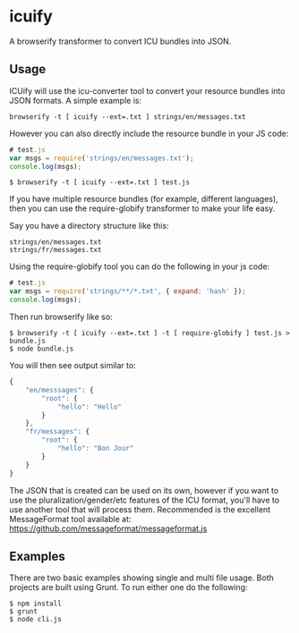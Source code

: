 # icuify

A browserify transformer to convert ICU bundles into JSON.

## Usage

ICUify will use the icu-converter tool to convert your resource bundles into JSON formats. A simple example is:

```
browserify -t [ icuify --ext=.txt ] strings/en/messages.txt
```

However you can also directly include the resource bundle in your JS code:

```javascript
# test.js
var msgs = require('strings/en/messages.txt');
console.log(msgs);
```

```
$ browserify -t [ icuify --ext=.txt ] test.js
```

If you have multiple resource bundles (for example, different languages), then you can use the require-globify transformer to make your life easy.

Say you have a directory structure like this:

```
strings/en/messages.txt
strings/fr/messages.txt
```

Using the require-globify tool you can do the following in your js code:

```javascript
# test.js
var msgs = require('strings/**/*.txt', { expand: 'hash' });
console.log(msgs);
```

Then run browserify like so:

```
$ browserify -t [ icuify --ext=.txt ] -t [ require-globify ] test.js > bundle.js
$ node bundle.js
```

You will then see output similar to:

```javascript
{
    "en/messsages": {
        "root": {
            "hello": "Hello"
        }
    },
    "fr/messages": {
        "root": {
            "hello": "Bon Jour"
        }
    }
}
```

The JSON that is created can be used on its own, however if you want to use the pluralization/gender/etc features of the ICU format, you'll have to use another tool that will process them. Recommended is the excellent MessageFormat tool available at: https://github.com/messageformat/messageformat.js

## Examples

There are two basic examples showing single and multi file usage. Both projects are built using Grunt. To run either one do the following:

```
$ npm install
$ grunt
$ node cli.js
```


